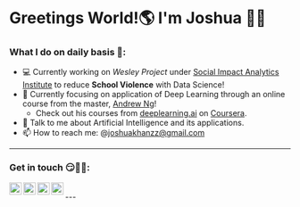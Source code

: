 # Greetings World!:earth_americas: I'm Joshua :wave::grin:

### **What I do on daily basis :thinking::**

- :computer: Currently working on  _Wesley Project_ under [Social Impact Analytics Institute](https://www.siainstitute.org/) to reduce **School Violence** with Data Science!
- 🌱 Currently focusing on application of Deep Learning through an online course from the master, [Andrew Ng](https://www.andrewng.org/)! 
   - Check out his courses from [deeplearning.ai](https://www.deeplearning.ai/) on [Coursera](https://www.coursera.org/instructor/andrewng).
- 💬 Talk to me about Artificial Intelligence and its applications.
- 📫 How to reach me: @joshuakhanzz@gmail.com

---

### **Get in touch :smirk::handshake::partying_face::**
[<img align="left" alt="codeSTACKr | LinkedIn" width="22px" src="https://www.flaticon.com/svg/static/icons/svg/174/174857.svg" />](https://www.linkedin.com/in/joshkan/)
[<img align="left" alt="codeSTACKr | Instagram" width="22px" src="https://www.flaticon.com/svg/static/icons/svg/1409/1409946.svg" />](https://www.instagram.com/joshuakan_/)
[<img align="left" alt="codeSTACKr | Discord" width="22px" src="https://www.flaticon.com/svg/static/icons/svg/2111/2111370.svg" />](watanbub#8935)
[<img align="left" alt="codeSTACKr | Medium" width="22px" src="https://www.flaticon.com/svg/static/icons/svg/2111/2111505.svg" />](https://medium.com/@joshuakan_)

<br/>
---



